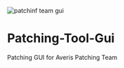 ![patchinf team gui](https://user-images.githubusercontent.com/12195962/121898655-32e9d980-cd56-11eb-8a9b-140e559ef919.PNG)

# Patching-Tool-Gui
Patching GUI for Averis Patching Team

